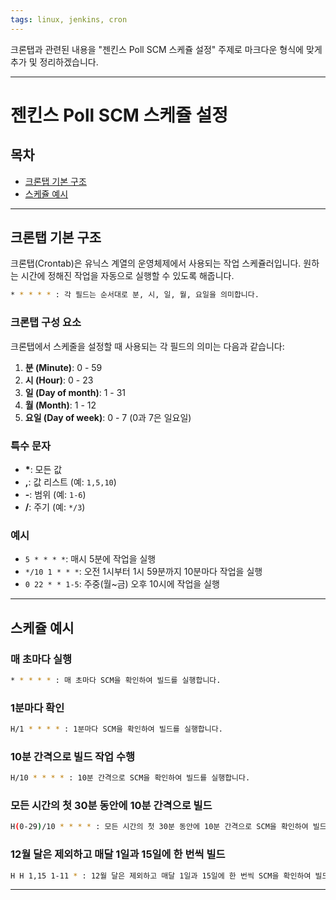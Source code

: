 ```yaml
---
tags: linux, jenkins, cron
---
```

크론탭과 관련된 내용을 "젠킨스 Poll SCM 스케쥴 설정" 주제로 마크다운 형식에 맞게 추가 및 정리하겠습니다.

---

# 젠킨스 Poll SCM 스케쥴 설정

## 목차
- [크론탭 기본 구조](#크론탭-기본-구조)
- [스케쥴 예시](#스케쥴-예시)

---

## 크론탭 기본 구조

크론탭(Crontab)은 유닉스 계열의 운영체제에서 사용되는 작업 스케쥴러입니다. 원하는 시간에 정해진 작업을 자동으로 실행할 수 있도록 해줍니다.

```sh
* * * * * : 각 필드는 순서대로 분, 시, 일, 월, 요일을 의미합니다.
```
### 크론탭 구성 요소

크론탭에서 스케줄을 설정할 때 사용되는 각 필드의 의미는 다음과 같습니다:

1. **분 (Minute)**: 0 - 59
2. **시 (Hour)**: 0 - 23
3. **일 (Day of month)**: 1 - 31
4. **월 (Month)**: 1 - 12
5. **요일 (Day of week)**: 0 - 7 (0과 7은 일요일)

### 특수 문자

- **\***: 모든 값
- **,**: 값 리스트 (예: `1,5,10`)
- **-**: 범위 (예: `1-6`)
- **/**: 주기 (예: `*/3`)

### 예시

- `5 * * * *`: 매시 5분에 작업을 실행
- `*/10 1 * * *`: 오전 1시부터 1시 59분까지 10분마다 작업을 실행
- `0 22 * * 1-5`: 주중(월~금) 오후 10시에 작업을 실행


---

## 스케쥴 예시

### 매 초마다 실행
```sh
* * * * * : 매 초마다 SCM을 확인하여 빌드를 실행합니다.
```

### 1분마다 확인
```sh
H/1 * * * * : 1분마다 SCM을 확인하여 빌드를 실행합니다.
```

### 10분 간격으로 빌드 작업 수행
```sh
H/10 * * * * : 10분 간격으로 SCM을 확인하여 빌드를 실행합니다.
```

### 모든 시간의 첫 30분 동안에 10분 간격으로 빌드
```sh
H(0-29)/10 * * * * : 모든 시간의 첫 30분 동안에 10분 간격으로 SCM을 확인하여 빌드를 실행합니다.
```

### 12월 달은 제외하고 매달 1일과 15일에 한 번씩 빌드
```sh
H H 1,15 1-11 * : 12월 달은 제외하고 매달 1일과 15일에 한 번씩 SCM을 확인하여 빌드를 실행합니다.
```

---
